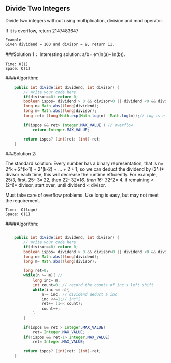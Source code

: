 ## Divide Two Integers


Divide two integers without using multiplication, division and mod operator.

If it is overflow, return 2147483647

```
Example
Given dividend = 100 and divisor = 9, return 11.
```

###Solution 1：
Interesting solution:  a/b= e^(ln(a)- ln(b)).

```
Time: O(1)  
Space: O(1)

```

####Algorithm:


```java
    public int divide(int dividend, int divisor) {
        // Write your code here
        if(divisor==0) return 0;
        boolean ispos= dividend > 0 && divisor>0 || dividend <0 && divisor <0;
        long n= Math.abs((long)dividend);
        long m= Math.abs((long)divisor);
        long ret= (long)Math.exp(Math.log(n)- Math.log(m));// log is e base
        
        if(ispos && ret> Integer.MAX_VALUE ) // overflow
            return Integer.MAX_VALUE;
        
        return ispos? (int)ret: (int)-ret;
    }


```

###Solution 2: 

The standard solution: Every number has a binary representation, that is n= 2^k + 2^(k-1) + 2^(k-2) + ... + 2 + 1, so we can deduct the dividend by (2^i)* divisor each time, this will decrease the runtime efficiently. For example, 25/3, first, 25- 3= 22, then 22- 3*2=16, then 16- 3*2^2= 4. if remaining < (2^i)* divisor, start over, until dividend < divisor. 

Must take care of overflow problems. Use long is easy, but may not meet the requirement. 
```
Time:  O(logn)
Space: O(1)
```
####Algorithm:


```java

    public int divide(int dividend, int divisor) {
        // Write your code here
        if(divisor==0) return 0;
        boolean ispos= dividend > 0 && divisor>0 || dividend <0 && divisor <0;
        long n= Math.abs((long)dividend);
        long m= Math.abs((long)divisor);
        
        long ret=0;
        while(n >= m){ // 
            long inc= m;
            int count=0; // record the counts of inc's left shift 
            while(inc <= n){
                n-= inc; // dividend deduct a inc
                inc <<=1;// inc^2
                ret+= (1<< count);
                count++;
            }
        }
        
        if(ispos && ret > Integer.MAX_VALUE)
            ret= Integer.MAX_VALUE;
        if(!ispos && ret-1> Integer.MAX_VALUE)
            ret= Integer.MAX_VALUE;
        
        return ispos? (int)ret: (int)-ret;
    }


```